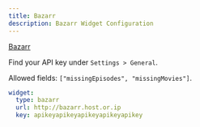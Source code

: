 ```yaml
---
title: Bazarr
description: Bazarr Widget Configuration
---
```


[Bazarr](https://github.com/morpheus65535/bazarr)

Find your API key under `Settings > General`.

Allowed fields: `["missingEpisodes", "missingMovies"]`.

```yaml
widget:
  type: bazarr
  url: http://bazarr.host.or.ip
  key: apikeyapikeyapikeyapikeyapikey
```
